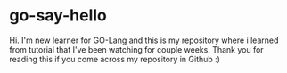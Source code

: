 ﻿# go-say-hello

 Hi.
 I'm new learner for GO-Lang and this is my repository where i learned from tutorial that I've been watching for couple weeks.
 Thank you for reading this if you come across my repository in Github :)
